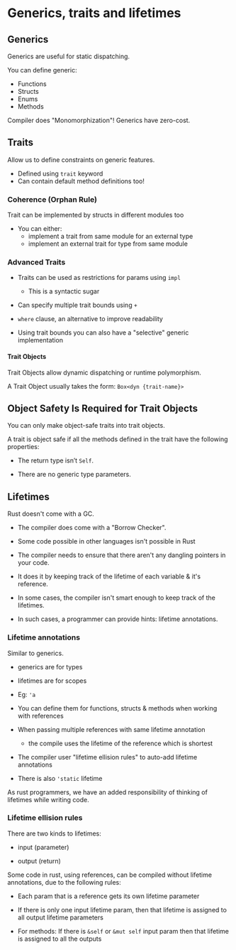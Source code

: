 # Generics, traits and lifetimes

## Generics

Generics are useful for static dispatching.

You can define generic:

- Functions
- Structs
- Enums
- Methods

Compiler does "Monomorphization"! Generics have zero-cost.

## Traits

Allow us to define constraints on generic features.

- Defined using `trait` keyword
- Can contain default method definitions too!

### Coherence (Orphan Rule)

Trait can be implemented by structs in different modules too

- You can either:
  - implement a trait from same module for an external type
  - implement an external trait for type from same module

### Advanced Traits

- Traits can be used as restrictions for params using `impl`
  - This is a syntactic sugar

- Can specify multiple trait bounds using `+`

- `where` clause, an alternative to improve readability

- Using trait bounds you can also have a "selective" generic implementation

#### Trait Objects

Trait Objects allow dynamic dispatching or runtime polymorphism.

A Trait Object usually takes the form: `Box<dyn {trait-name}>`

## Object Safety Is Required for Trait Objects

You can only make object-safe traits into trait objects.

A trait is object safe if all the methods defined in the trait have the following properties:

- The return type isn’t `Self`.

- There are no generic type parameters.

## Lifetimes

Rust doesn't come with a GC.

- The compiler does come with a "Borrow Checker".

- Some code possible in other languages isn't possible in Rust

- The compiler needs to ensure that there aren't any dangling pointers in your code.

- It does it by keeping track of the lifetime of each variable & it's reference.

- In some cases, the compiler isn't smart enough to keep track of the lifetimes.

- In such cases, a programmer can provide hints: lifetime annotations.

### Lifetime annotations

Similar to generics.

- generics are for types

- lifetimes are for scopes

- Eg: `'a`

- You can define them for functions, structs & methods when working with references

- When passing multiple references with same lifetime annotation
  - the compile uses the lifetime of the reference which is shortest

- The compiler user "lifetime ellision rules" to auto-add lifetime annotations

- There is also `'static` lifetime

As rust programmers, we have an added responsibility of thinking of lifetimes while writing code.

### Lifetime ellision rules

There are two kinds to lifetimes:

- input (parameter)

- output (return)

Some code in rust, using references, can be compiled without lifetime annotations, due to the following rules:

- Each param that is a reference gets its own lifetime parameter

- If there is only one input lifetime param, then that lifetime is assigned to all output lifetime parameters

- For methods: If there is `&self` or `&mut self` input param then that lifetime is assigned to all the outputs
